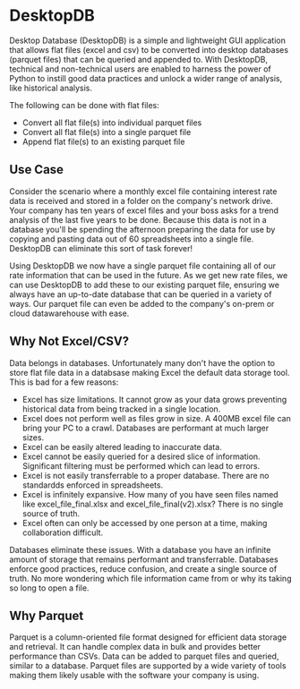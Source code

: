 # DesktopDB

Desktop Database (DesktopDB) is a simple and lightweight GUI application that allows flat files (excel and csv) to be converted into desktop databases (parquet files) that can be queried and appended to. With DesktopDB, technical and non-technical users are enabled to harness the power of Python to instill good data practices and unlock a wider range of analysis, like historical analysis.

The following can be done with flat files:
* Convert all flat file(s) into individual parquet files 
* Convert all flat file(s) into a single parquet file
* Append flat file(s) to an existing parquet file


## Use Case

Consider the scenario where a monthly excel file containing interest rate data is received and stored in a folder on the company's network drive. Your company has ten years of excel files and your boss asks for a trend analysis of the last five years to be done. Because this data is not in a database you'll be spending the afternoon preparing the data for use by copying and pasting data out of 60 spreadsheets into a single file. DesktopDB can eliminate this sort of task forever! 

Using DesktopDB we now have a single parquet file containing all of our rate information that can be used in the future. As we get new rate files, we can use DesktopDB to add these to our existing parquet file, ensuring we always have an up-to-date database that can be queried in a variety of ways. Our parquet file can even be added to the company's on-prem or cloud datawarehouse with ease.

## Why Not Excel/CSV?

Data belongs in databases. Unfortunately many don't have the option to store flat file data in a databsase making Excel the default data storage tool. This is bad for a few reasons:
- Excel has size limitations. It cannot grow as your data grows preventing historical data from being tracked in a single location.
- Excel does not perform well as files grow in size. A 400MB excel file can bring your PC to a crawl. Databases are performant at much larger sizes.
- Excel can be easily altered leading to inaccurate data. 
- Excel cannot be easily queried for a desired slice of information. Significant filtering must be performed which can lead to errors.
- Excel is not easily transferrable to a proper database. There are no standardds enforced in spreadsheets.
- Excel is infinitely expansive. How many of you have seen files named like excel_file_final.xlsx and excel_file_final(v2).xlsx? There is no single source of truth.
- Excel often can only be accessed by one person at a time, making collaboration difficult.

Databases eliminate these issues. With a database you have an infinite amount of storage that remains performant and transferrable. Databases enforce good practices, reduce confusion, and create a single source of truth. No more wondering which file information came from or why its taking so long to open a file.  

## Why Parquet

Parquet is a column-oriented file format designed for efficient data storage and retrieval. It can handle complex data in bulk and provides better performance than CSVs. Data can be added to parquet files and queried, similar to a database. Parquet files are supported by a wide variety of tools making them likely usable with the software your company is using.

